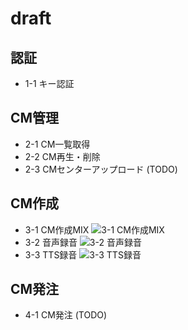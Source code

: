 # draft

## 認証

- 1-1 キー認証

## CM管理

- 2-1 CM一覧取得
- 2-2 CM再生・削除
- 2-3 CMセンターアップロード (TODO)

## CM作成

- 3-1 CM作成MIX ![3-1 CM作成MIX](http://www.plantuml.com/plantuml/proxy?src=https://raw.githubusercontent.com/openusen/umesse/master/documents/uml/s3-1.wsd?token=AHW2PB2P4MNI3UA6RP2BQ6S7GYL32)
- 3-2 音声録音 ![3-2 音声録音](http://www.plantuml.com/plantuml/proxy?src=)
- 3-3 TTS録音 ![3-3 TTS録音](http://www.plantuml.com/plantuml/proxy?src=)

## CM発注

- 4-1 CM発注 (TODO)
